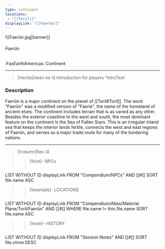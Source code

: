 ```yaml
---
type: continent
locations:
 - "[[Toril]]"
displayLink: "[[Faerûn]]"
---
```


![[Faerûn.jpg|banner]]
###### Faerûn
<span class="sub2">:FasEarthAmericas: Continent</span>
___

>[!recite|clean no-t]
>	Introduction for players
>^IntroText

### Description
Faerûn is a major continent on the planet of [[Toril#Toril]]. The word "Faerûn" was a modified version of "Faerie", the name of the homeland of ancient elves. The continent includes terrain that is as varied as any other. Besides the exterior coastline to the west and south, the most dominant feature on the continent is the Sea of Fallen Stars. This is an irregular inland sea that keeps the interior lands fertile, connects the west and east regions of Faerûn, and serves as a major trade route for many of the bordering nations.
 
---

> [!column|flex 3]
>> [!hint]-  NPCs
>>```dataview
LIST WITHOUT ID displayLink
FROM "Compendium/NPCs" AND [[#]]
SORT file.name ASC
>
>> [!example]- LOCATIONS
>>```dataview
LIST WITHOUT ID displayLink
FROM "Compendium/Atlas/Material Plane/Toril/Faerûn" AND [[#]]
WHERE file.name != this.file.name
SORT file.name ASC
>
>> [!note]- HISTORY
>>```dataview
LIST WITHOUT ID displayLink
FROM "Session Notes" AND [[#]]
SORT file.ctime DESC

